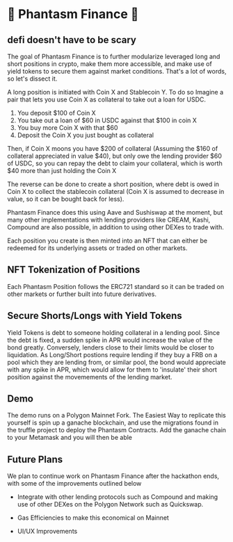 # 👻 Phantasm Finance 👻
## defi doesn't have to be scary

The goal of Phantasm Finance is to further modularize leveraged long and short positions in crypto, make them more accessible, and make use of yield tokens to secure them against market conditions. That's a lot of words, so let's dissect it.

A long position is initiated with Coin X and Stablecoin Y. To do so Imagine a pair that lets you use Coin X as collateral to take out a loan for USDC.

1. You deposit $100 of Coin X
2. You take out a loan of $60 in USDC against that $100 in coin X 
3. You buy more Coin X with that $60
4. Deposit the Coin X you just bought as collateral

Then, if Coin X moons you have $200 of collateral (Assuming the $160 of collateral appreciated in value $40), but only owe the lending provider $60 of USDC, so you can repay the debt to claim your collateral, which is worth $40 more than just holding the Coin X

The reverse can be done to create a short position, where debt is owed in Coin X to collect the stablecoin collateral (Coin X is assumed to decrease in value, so it can be bought back for less).

Phantasm Finance does this using Aave and Sushiswap at the moment, but many other implementations with lending providers like CREAM, Kashi, Compound are also possible, in addition to using other DEXes to trade with. 

Each position you create is then minted into an NFT that can either be redeemed for its underlying assets or traded on other markets.

## NFT Tokenization of Positions

Each Phantasm Position follows the ERC721 standard so it can be traded on other markets or further built into future derivatives.

## Secure Shorts/Longs with Yield Tokens

Yield Tokens is debt to someone holding collateral in a lending pool. Since the debt is fixed, a sudden spike in APR would increase the value of the bond greatly. Conversely, lenders close to their limits would be closer to liquidation. As Long/Short postions require lending if they buy a FRB on a pool which they are lending from, or similar pool, the bond would appreciate with any spike in APR, which would allow for them to 'insulate' their short position against the movemements of the lending market.


## Demo

The demo runs on a Polygon Mainnet Fork. The Easiest Way to replicate this yourself is spin up a ganache blockchain, and use the migrations found in the truffle project to deploy the Phantasm Contracts. Add the ganache chain to your Metamask and you will then be able

## Future Plans

We plan to continue work on Phantasm Finance after the hackathon ends, with some of the improvements outlined below 

- Integrate with other lending protocols such as Compound and making use of other DEXes on the Polygon Network such as Quickswap.

- Gas Efficiencies to make this economical on Mainnet

- UI/UX Improvements
